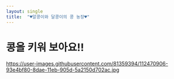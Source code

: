 ```yaml
---
layout: single
title:  "♥알콩이와 달콩이의 콩 농장♥"
---
```


# 콩을 키워 보아요!!

https://user-images.githubusercontent.com/81359394/112470906-93e4bf80-8dae-11eb-905d-5a2150d702ac.jpg


